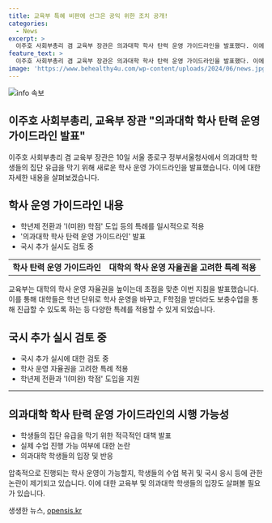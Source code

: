```yaml
---
title: 교육부 특혜 비판에 선그은 공익 위한 조치 공개!
categories:
  - News
excerpt: >
  이주호 사회부총리 겸 교육부 장관은 의과대학 학사 탄력 운영 가이드라인을 발표했다. 이에 따르면, 학기제의 학년제 전환과 I(미완) 학점 도입 등의 특례를 적용하고, F학점을 받더라도 보충수업을 통해 진급할 수 있게 조치했다. 이번 지침은 대학의 학사 운영 자율권을 높이는데 초점이 맞춰졌으며, 의대생들의 유급을 막고 진급할 수 있게 다양한 특례가 포함되었다. 그러나 의대생들의 복귀와 실습수업 등에 대한 논란은 여전히 존재하며, 정부의 입장과 실현 가능성에 관심이 쏠린다.
feature_text: >
  이주호 사회부총리 겸 교육부 장관은 의과대학 학사 탄력 운영 가이드라인을 발표했다. 이에 따르면, 학기제의 학년제 전환과 I(미완) 학점 도입 등의 특례를 적용하고, F학점을 받더라도 보충수업을 통해 진급할 수 있게 조치했다. 이번 지침은 대학의 학사 운영 자율권을 높이는데 초점이 맞춰졌으며, 의대생들의 유급을 막고 진급할 수 있게 다양한 특례가 포함되었다. 그러나 의대생들의 복귀와 실습수업 등에 대한 논란은 여전히 존재하며, 정부의 입장과 실현 가능성에 관심이 쏠린다.
image: 'https://www.behealthy4u.com/wp-content/uploads/2024/06/news.jpg'
---
```


<p><img src="https://www.behealthy4u.com/wp-content/uploads/2024/06/news.jpg" alt="info 속보" /></p>

<h2 data-ke-size="size26">이주호 사회부총리, 교육부 장관 "의과대학 학사 탄력 운영 가이드라인 발표"</h2>

<p data-ke-size="size16">이주호 사회부총리 겸 교육부 장관은 10일 서울 종로구 정부서울청사에서 의과대학 학생들의 집단 유급을 막기 위해 새로운 학사 운영 가이드라인을 발표했습니다. 이에 대한 자세한 내용을 살펴보겠습니다.</p>

<h2 data-ke-size="size24">학사 운영 가이드라인 내용</h2>

<ul>
    <li>학년제 전환과 'I(미완) 학점' 도입 등의 특례를 일시적으로 적용</li>
    <li>'의과대학 학사 탄력 운영 가이드라인' 발표</li>
    <li>국시 추가 실시도 검토 중</li>
</ul>

<table>
    <tr>
        <td style="text-align: center; height: 17px;"><b>학사 탄력 운영 가이드라인</b></td>
        <td style="text-align: center; height: 17px;"><b>대학의 학사 운영 자율권을 고려한 특례 적용</b></td>
    </tr>
</table>

<p data-ke-size="size16">교육부는 대학의 학사 운영 자율권을 높이는데 초점을 맞춘 이번 지침을 발표했습니다. 이를 통해 대학들은 학년 단위로 학사 운영을 바꾸고, F학점을 받더라도 보충수업을 통해 진급할 수 있도록 하는 등 다양한 특례를 적용할 수 있게 되었습니다.</p>

<h2 data-ke-size="size24">국시 추가 실시 검토 중</h2>

<ul>
    <li>국시 추가 실시에 대한 검토 중</li>
    <li>학사 운영 자율권을 고려한 특례 적용</li>
    <li>학년제 전환과 'I(미완) 학점' 도입을 지원</li>
</ul>

<hr>

<h2 data-ke-size="size24">의과대학 학사 탄력 운영 가이드라인의 시행 가능성</h2>

<ul>
    <li>학생들의 집단 유급을 막기 위한 적극적인 대책 발표</li>
    <li>실제 수업 진행 가능 여부에 대한 논란</li>
    <li>의과대학 학생들의 입장 및 반응</li>
</ul>

<p data-ke-size="size16">압축적으로 진행되는 학사 운영이 가능할지, 학생들의 수업 복귀 및 국시 응시 등에 관한 논란이 제기되고 있습니다. 이에 대한 교육부 및 의과대학 학생들의 입장도 살펴볼 필요가 있습니다.</p>
생생한 뉴스, <a href="https://opensis.kr" rel="dofollow">opensis.kr</a>


